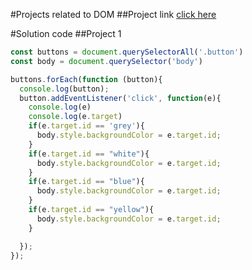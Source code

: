 #Projects related to DOM
##Project link 
[click here](https://stackblitz.com/edit/dom-project-chaiaurcode?file=index.html)

#Solution code 
##Project 1
```javascript
const buttons = document.querySelectorAll('.button')
const body = document.querySelector('body')

buttons.forEach(function (button){
  console.log(button);
  button.addEventListener('click', function(e){
    console.log(e)
    console.log(e.target)
    if(e.target.id == 'grey'){
      body.style.backgroundColor = e.target.id;
    }
    if(e.target.id == "white"){
      body.style.backgroundColor = e.target.id;
    }
    if(e.target.id == "blue"){
      body.style.backgroundColor = e.target.id;
    }
    if(e.target.id == "yellow"){
      body.style.backgroundColor = e.target.id;
    }

  });
});
```


